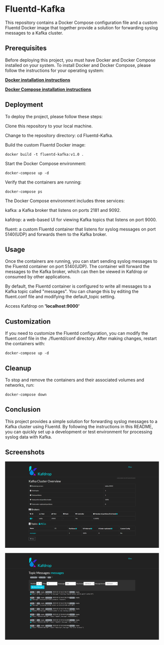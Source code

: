 # Fluentd-Kafka
This repository contains a Docker Compose configuration file and a custom Fluentd Docker image that together provide a solution for forwarding syslog messages to a Kafka cluster.

## Prerequisites
Before deploying this project, you must have Docker and Docker Compose installed on your system. To install Docker and Docker Compose, please follow the instructions for your operating system:

**__[Docker installation instructions](https://docs.docker.com/engine/install/)__**

**__[Docker Compose installation instructions](https://docs.docker.com/compose/install/)__**
## Deployment
To deploy the project, please follow these steps:

Clone this repository to your local machine.

Change to the repository directory: cd Fluentd-Kafka.

Build the custom Fluentd Docker image:

```
docker build -t fluentd-kafka:v1.0 .
```

Start the Docker Compose environment:

```
docker-compose up -d
```

Verify that the containers are running:

```
docker-compose ps
```

The Docker Compose environment includes three services:

kafka: a Kafka broker that listens on ports 2181 and 9092.

kafdrop: a web-based UI for viewing Kafka topics that listens on port 9000.

fluent: a custom Fluentd container that listens for syslog messages on port 5140(UDP) and forwards them to the Kafka broker.
## Usage
Once the containers are running, you can start sending syslog messages to the Fluentd container on port 5140(UDP). The container will forward the messages to the Kafka broker, which can then be viewed in Kafdrop or consumed by other applications.


By default, the Fluentd container is configured to write all messages to a Kafka topic called "messages". You can change this by editing the fluent.conf file and modifying the default_topic setting.


Access Kafdrop on **'localhost:9000'**

## Customization
If you need to customize the Fluentd configuration, you can modify the fluent.conf file in the ./fluentd/conf directory. After making changes, restart the containers with:

```
docker-compose up -d
```

## Cleanup
To stop and remove the containers and their associated volumes and networks, run:

```
docker-compose down
```

## Conclusion
This project provides a simple solution for forwarding syslog messages to a Kafka cluster using Fluentd. By following the instructions in this README, you can quickly set up a development or test environment for processing syslog data with Kafka.



## Screenshots
![Kafdrop Home Page](Images/Kafdrop-main.png)

![Kafdrop Messages Page](Images/Kafdrop-messages.png)
